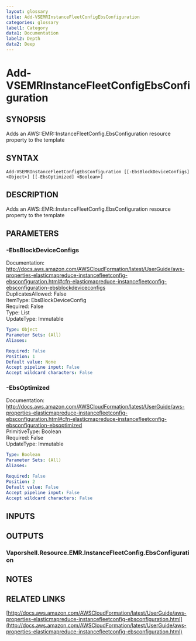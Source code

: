 ```yaml
---
layout: glossary
title: Add-VSEMRInstanceFleetConfigEbsConfiguration
categories: glossary
label1: Category
data1: Documentation
label2: Depth
data2: Deep
---
```


# Add-VSEMRInstanceFleetConfigEbsConfiguration

## SYNOPSIS
Adds an AWS::EMR::InstanceFleetConfig.EbsConfiguration resource property to the template

## SYNTAX

```
Add-VSEMRInstanceFleetConfigEbsConfiguration [[-EbsBlockDeviceConfigs] <Object>] [[-EbsOptimized] <Boolean>]
```

## DESCRIPTION
Adds an AWS::EMR::InstanceFleetConfig.EbsConfiguration resource property to the template

## PARAMETERS

### -EbsBlockDeviceConfigs
Documentation: http://docs.aws.amazon.com/AWSCloudFormation/latest/UserGuide/aws-properties-elasticmapreduce-instancefleetconfig-ebsconfiguration.html#cfn-elasticmapreduce-instancefleetconfig-ebsconfiguration-ebsblockdeviceconfigs    
DuplicatesAllowed: False    
ItemType: EbsBlockDeviceConfig    
Required: False    
Type: List    
UpdateType: Immutable

```yaml
Type: Object
Parameter Sets: (All)
Aliases: 

Required: False
Position: 1
Default value: None
Accept pipeline input: False
Accept wildcard characters: False
```

### -EbsOptimized
Documentation: http://docs.aws.amazon.com/AWSCloudFormation/latest/UserGuide/aws-properties-elasticmapreduce-instancefleetconfig-ebsconfiguration.html#cfn-elasticmapreduce-instancefleetconfig-ebsconfiguration-ebsoptimized    
PrimitiveType: Boolean    
Required: False    
UpdateType: Immutable

```yaml
Type: Boolean
Parameter Sets: (All)
Aliases: 

Required: False
Position: 2
Default value: False
Accept pipeline input: False
Accept wildcard characters: False
```

## INPUTS

## OUTPUTS

### Vaporshell.Resource.EMR.InstanceFleetConfig.EbsConfiguration

## NOTES

## RELATED LINKS

[http://docs.aws.amazon.com/AWSCloudFormation/latest/UserGuide/aws-properties-elasticmapreduce-instancefleetconfig-ebsconfiguration.html](http://docs.aws.amazon.com/AWSCloudFormation/latest/UserGuide/aws-properties-elasticmapreduce-instancefleetconfig-ebsconfiguration.html)

